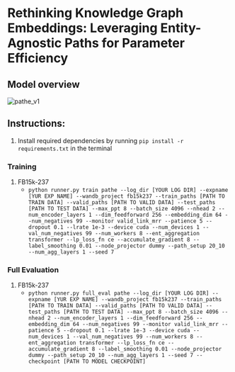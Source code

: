 # Rethinking Knowledge Graph Embeddings: Leveraging Entity-Agnostic Paths for Parameter Efficiency
## Model overview
![pathe_v1](https://github.com/user-attachments/assets/c2cf52b1-8549-441a-9c0a-cd59aa1793af)

## Instructions:

1. Install required dependencies by running `pip install -r requirements.txt` in the terminal

### Training 

1. FB15k-237
   - `python runner.py train pathe --log_dir [YOUR LOG DIR] --expname [YUR EXP NAME] --wandb_project fb15k237 --train_paths [PATH TO TRAIN DATA] --valid_paths [PATH TO VALID DATA] --test_paths [PATH TO TEST DATA] --max_ppt 8 --batch_size 4096 --nhead 2 --num_encoder_layers 1 --dim_feedforward 256 --embedding_dim 64 --num_negatives 99 --monitor valid_link_mrr --patience 5 --dropout 0.1 --lrate 1e-3 --device cuda --num_devices 1 --val_num_negatives 99 --num_workers 8 --ent_aggregation transformer --lp_loss_fn ce --accumulate_gradient 8 --label_smoothing 0.01 --node_projector dummy --path_setup 20_10 --num_agg_layers 1 --seed 7`

### Full Evaluation

1. FB15k-237
   - `python runner.py full_eval pathe --log_dir [YOUR LOG DIR] --expname [YUR EXP NAME] --wandb_project fb15k237 --train_paths [PATH TO TRAIN DATA] --valid_paths [PATH TO VALID DATA] --test_paths [PATH TO TEST DATA] --max_ppt 8 --batch_size 4096 --nhead 2 --num_encoder_layers 1 --dim_feedforward 256 --embedding_dim 64 --num_negatives 99 --monitor valid_link_mrr --patience 5 --dropout 0.1 --lrate 1e-3 --device cuda --num_devices 1 --val_num_negatives 99 --num_workers 8 --ent_aggregation transformer --lp_loss_fn ce --accumulate_gradient 8 --label_smoothing 0.01 --node_projector dummy --path_setup 20_10 --num_agg_layers 1 --seed 7 --checkpoint [PATH TO MODEL CHECKPOINT]`

